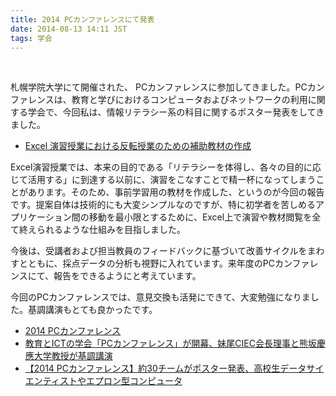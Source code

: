 ```yaml
---
title: 2014 PCカンファレンスにて発表
date: 2014-08-13 14:11 JST
tags: 学会
---
```


<br />

札幌学院大学にて開催された、 PCカンファレンスに参加してきました。PCカンファレンスは、教育と学びにおけるコンピュータおよびネットワークの利用に関する学会で、今回私は、情報リテラシー系の科目に関するポスター発表をしてきました。

- [Excel 演習授業における反転授業のための補助教材の作成](http://gakkai.univcoop.or.jp/pcc/2014/papers/pdf/pcc115.pdf)

Excel演習授業では、本来の目的である「リテラシーを体得し、各々の目的に応じて活用する」に到達する以前に、演習をこなすことで精一杯になってしまうことがあります。そのため、事前学習用の教材を作成した、というのが今回の報告です。提案自体は技術的にも大変シンプルなのですが、特に初学者を苦しめるアプリケーション間の移動を最小限とするために、Excel上で演習や教材閲覧を全て終えられるような仕組みを目指しました。

今後は、受講者および担当教員のフィードバックに基づいて改善サイクルをまわすとともに、採点データの分析も視野に入れています。来年度のPCカンファレンスにて、報告をできるようにと考えています。

今回のPCカンファレンスでは、意見交換も活発にできて、大変勉強になりました。基調講演もとても良かったです。


- [2014 PCカンファレンス](http://gakkai.univcoop.or.jp/pcc/2014/)
- [教育とICTの学会「PCカンファレンス」が開幕、妹尾CIEC会長理事と熊坂慶應大学教授が基調講演](http://pc.nikkeibp.co.jp/article/news/20140808/1139503/)
- [【2014 PCカンファレンス】約30チームがポスター発表、高校生データサイエンティストやエプロン型コンピュータ](http://pc.nikkeibp.co.jp/article/news/20140810/1139563/)

<br />
<br />